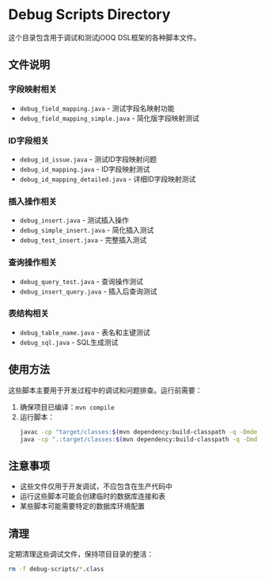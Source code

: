 # Debug Scripts Directory

这个目录包含用于调试和测试jOOQ DSL框架的各种脚本文件。

## 文件说明

### 字段映射相关
- `debug_field_mapping.java` - 测试字段名映射功能
- `debug_field_mapping_simple.java` - 简化版字段映射测试

### ID字段相关
- `debug_id_issue.java` - 测试ID字段映射问题
- `debug_id_mapping.java` - ID字段映射测试
- `debug_id_mapping_detailed.java` - 详细ID字段映射测试

### 插入操作相关
- `debug_insert.java` - 测试插入操作
- `debug_simple_insert.java` - 简化插入测试
- `debug_test_insert.java` - 完整插入测试

### 查询操作相关
- `debug_query_test.java` - 查询操作测试
- `debug_insert_query.java` - 插入后查询测试

### 表结构相关
- `debug_table_name.java` - 表名和主键测试
- `debug_sql.java` - SQL生成测试

## 使用方法

这些脚本主要用于开发过程中的调试和问题排查。运行前需要：

1. 确保项目已编译：`mvn compile`
2. 运行脚本：
   ```bash
   javac -cp "target/classes:$(mvn dependency:build-classpath -q -Dmdep.outputFile=/dev/stdout)" debug_script_name.java
   java -cp ".:target/classes:$(mvn dependency:build-classpath -q -Dmdep.outputFile=/dev/stdout)" debug_script_name
   ```

## 注意事项

- 这些文件仅用于开发调试，不应包含在生产代码中
- 运行这些脚本可能会创建临时的数据库连接和表
- 某些脚本可能需要特定的数据库环境配置

## 清理

定期清理这些调试文件，保持项目目录的整洁：
```bash
rm -f debug-scripts/*.class
```
